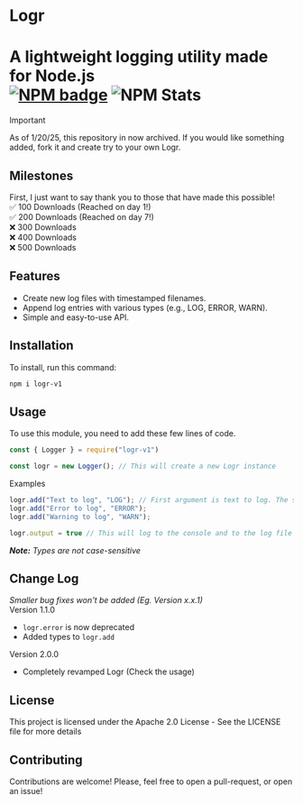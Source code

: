 # Logr
A lightweight logging utility made for Node.js  
[![NPM badge](https://img.shields.io/npm/v/logr-v1?logo=npm)](https://www.npmjs.com/package/logr-v1)
![NPM Stats](https://img.shields.io/npm/dm/logr-v1.svg)
======

> [!IMPORTANT]
> As of 1/20/25, this repository in now archived. If you would like something added, fork it and create try to your own Logr.

## Milestones
First, I just want to say thank you to those that have made this possible!  
✅ 100 Downloads (Reached on day 1!)  
✅ 200 Downloads (Reached on day 7!)  
❌ 300 Downloads  
❌ 400 Downloads  
❌ 500 Downloads  

## Features

- Create new log files with timestamped filenames.
- Append log entries with various types (e.g., LOG, ERROR, WARN).
- Simple and easy-to-use API.

## Installation

To install, run this command:

```bash
npm i logr-v1
```

## Usage
To use this module, you need to add these few lines of code.
```javascript
const { Logger } = require("logr-v1")

const logr = new Logger(); // This will create a new Logr instance
```
Examples  
```javascript
logr.add("Text to log", "LOG"); // First argument is text to log. The second one is the type of log it will be (Eg. Log, error, warn)
logr.add("Error to log", "ERROR");
logr.add("Warning to log", "WARN");

logr.output = true // This will log to the console and to the log file if set to true
```
***Note:*** *Types are not case-sensitive*


## Change Log
_Smaller bug fixes won't be added (Eg. Version x.x.1)_  
Version 1.1.0
- `logr.error` is now deprecated
- Added types to `logr.add`
<!-- -->
Version 2.0.0
- Completely revamped Logr (Check the usage)

## License
This project is licensed under the Apache 2.0 License - See the LICENSE file for more details

## Contributing
Contributions are welcome! Please, feel free to open a pull-request, or open an issue!
